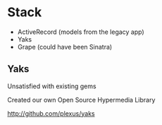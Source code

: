 # Stack

* ActiveRecord (models from the legacy app)
* Yaks
* Grape (could have been Sinatra)

## Yaks

Unsatisfied with existing gems

Created our own Open Source Hypermedia Library

http://github.com/plexus/yaks
